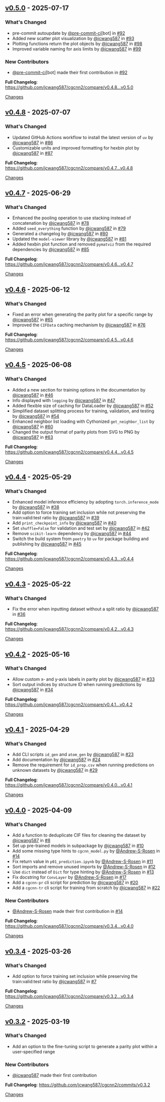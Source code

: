 <a id="v0.5.0"></a>
## [v0.5.0](https://github.com/jcwang587/cgcnn2/releases/tag/v0.5.0) - 2025-07-17

### What's Changed
* pre-commit autoupdate by [@pre-commit-ci](https://github.com/pre-commit-ci)[bot] in [#92](https://github.com/jcwang587/cgcnn2/pull/92)
* Added new scatter plot visualization by [@jcwang587](https://github.com/jcwang587) in [#93](https://github.com/jcwang587/cgcnn2/pull/93)
* Plotting functions return the plot objects by [@jcwang587](https://github.com/jcwang587) in [#98](https://github.com/jcwang587/cgcnn2/pull/98)
* Improved variable naming for axis limits by [@jcwang587](https://github.com/jcwang587) in [#99](https://github.com/jcwang587/cgcnn2/pull/99)

### New Contributors
* [@pre-commit-ci](https://github.com/pre-commit-ci)[bot] made their first contribution in [#92](https://github.com/jcwang587/cgcnn2/pull/92)

**Full Changelog**: https://github.com/jcwang587/cgcnn2/compare/v0.4.8...v0.5.0

[Changes][v0.5.0]


<a id="v0.4.8"></a>
## [v0.4.8](https://github.com/jcwang587/cgcnn2/releases/tag/v0.4.8) - 2025-07-07

### What's Changed
* Updated GitHub Actions workflow to install the latest version of `uv` by [@jcwang587](https://github.com/jcwang587) in [#86](https://github.com/jcwang587/cgcnn2/pull/86)
* Customizable units and improved formatting for hexbin plot by [@jcwang587](https://github.com/jcwang587) in [#87](https://github.com/jcwang587/cgcnn2/pull/87)


**Full Changelog**: https://github.com/jcwang587/cgcnn2/compare/v0.4.7...v0.4.8

[Changes][v0.4.8]


<a id="v0.4.7"></a>
## [v0.4.7](https://github.com/jcwang587/cgcnn2/releases/tag/v0.4.7) - 2025-06-29

### What's Changed
* Enhanced the pooling operation to use stacking instead of concatenation by [@jcwang587](https://github.com/jcwang587) in [#78](https://github.com/jcwang587/cgcnn2/pull/78)
* Added `seed_everything` function by [@jcwang587](https://github.com/jcwang587) in [#79](https://github.com/jcwang587/cgcnn2/pull/79)
* Generated a changelog by [@jcwang587](https://github.com/jcwang587) in [#80](https://github.com/jcwang587/cgcnn2/pull/80)
* Updated the `model-viewer` library by [@jcwang587](https://github.com/jcwang587) in [#81](https://github.com/jcwang587/cgcnn2/pull/81)
* Added hexbin plot function and removed `pymatviz` from the required dependencies by [@jcwang587](https://github.com/jcwang587) in [#85](https://github.com/jcwang587/cgcnn2/pull/85)

**Full Changelog**: https://github.com/jcwang587/cgcnn2/compare/v0.4.6...v0.4.7

[Changes][v0.4.7]


<a id="v0.4.6"></a>
## [v0.4.6](https://github.com/jcwang587/cgcnn2/releases/tag/v0.4.6) - 2025-06-12

### What's Changed
* Fixed an error when generating the parity plot for a specific range by [@jcwang587](https://github.com/jcwang587) in [#65](https://github.com/jcwang587/cgcnn2/pull/65)
* Improved the `CIFData` caching mechanism by [@jcwang587](https://github.com/jcwang587) in [#76](https://github.com/jcwang587/cgcnn2/pull/76)


**Full Changelog**: https://github.com/jcwang587/cgcnn2/compare/v0.4.5...v0.4.6

[Changes][v0.4.6]


<a id="v0.4.5"></a>
## [v0.4.5](https://github.com/jcwang587/cgcnn2/releases/tag/v0.4.5) - 2025-06-08

### What's Changed
* Added a new section for training options in the documentation by [@jcwang587](https://github.com/jcwang587) in [#46](https://github.com/jcwang587/cgcnn2/pull/46)
* Info displayed with `logging` by [@jcwang587](https://github.com/jcwang587) in [#47](https://github.com/jcwang587/cgcnn2/pull/47)
* Added flexible size of caching for DataLoader by [@jcwang587](https://github.com/jcwang587) in [#52](https://github.com/jcwang587/cgcnn2/pull/52)
* Simplified dataset splitting process for training, validation, and testing by [@jcwang587](https://github.com/jcwang587) in [#54](https://github.com/jcwang587/cgcnn2/pull/54)
* Enhanced neighbor list loading with Cythonized `get_neighbor_list` by [@jcwang587](https://github.com/jcwang587) in [#60](https://github.com/jcwang587/cgcnn2/pull/60)
* Changed the output format of parity plots from SVG to PNG by [@jcwang587](https://github.com/jcwang587) in [#63](https://github.com/jcwang587/cgcnn2/pull/63)


**Full Changelog**: https://github.com/jcwang587/cgcnn2/compare/v0.4.4...v0.4.5

[Changes][v0.4.5]


<a id="v0.4.4"></a>
## [v0.4.4](https://github.com/jcwang587/cgcnn2/releases/tag/v0.4.4) - 2025-05-29

### What's Changed
* Enhanced model inference efficiency by adopting `torch.inference_mode` by [@jcwang587](https://github.com/jcwang587) in [#38](https://github.com/jcwang587/cgcnn2/pull/38)
* Add option to force training set inclusion while not preserving the train:valid:test ratio by [@jcwang587](https://github.com/jcwang587) in [#39](https://github.com/jcwang587/cgcnn2/pull/39)
* Add `print_checkpoint_info` by [@jcwang587](https://github.com/jcwang587) in [#40](https://github.com/jcwang587/cgcnn2/pull/40)
* Set `shuffle=False` for validation and test set by [@jcwang587](https://github.com/jcwang587) in [#42](https://github.com/jcwang587/cgcnn2/pull/42)
* Remove `scikit-learn` dependency by [@jcwang587](https://github.com/jcwang587) in [#44](https://github.com/jcwang587/cgcnn2/pull/44)
* Switch the build system from `poetry` to `uv` for package building and publishing by [@jcwang587](https://github.com/jcwang587) in [#45](https://github.com/jcwang587/cgcnn2/pull/45)


**Full Changelog**: https://github.com/jcwang587/cgcnn2/compare/v0.4.3...v0.4.4

[Changes][v0.4.4]


<a id="v0.4.3"></a>
## [v0.4.3](https://github.com/jcwang587/cgcnn2/releases/tag/v0.4.3) - 2025-05-22

### What's Changed
* Fix the error when inputting dataset without a split ratio by [@jcwang587](https://github.com/jcwang587) in [#36](https://github.com/jcwang587/cgcnn2/pull/36)


**Full Changelog**: https://github.com/jcwang587/cgcnn2/compare/v0.4.2...v0.4.3

[Changes][v0.4.3]


<a id="v0.4.2"></a>
## [v0.4.2](https://github.com/jcwang587/cgcnn2/releases/tag/v0.4.2) - 2025-05-16

### What's Changed
* Allow custom x‑ and y‑axis labels in parity plot by [@jcwang587](https://github.com/jcwang587) in [#33](https://github.com/jcwang587/cgcnn2/pull/33)
* Sort output indices by structure ID when running predictions by [@jcwang587](https://github.com/jcwang587) in [#34](https://github.com/jcwang587/cgcnn2/pull/34)


**Full Changelog**: https://github.com/jcwang587/cgcnn2/compare/v0.4.1...v0.4.2

[Changes][v0.4.2]


<a id="v0.4.1"></a>
## [v0.4.1](https://github.com/jcwang587/cgcnn2/releases/tag/v0.4.1) - 2025-04-29

### What's Changed
* Add CLI scripts `id_gen` and `atom_gen` by [@jcwang587](https://github.com/jcwang587) in [#23](https://github.com/jcwang587/cgcnn2/pull/23)
* Add documentation by [@jcwang587](https://github.com/jcwang587) in [#24](https://github.com/jcwang587/cgcnn2/pull/24)
* Remove the requirement for `id_prop.csv` when running predictions on unknown datasets by [@jcwang587](https://github.com/jcwang587) in [#29](https://github.com/jcwang587/cgcnn2/pull/29)


**Full Changelog**: https://github.com/jcwang587/cgcnn2/compare/v0.4.0...v0.4.1

[Changes][v0.4.1]


<a id="v0.4.0"></a>
## [v0.4.0](https://github.com/jcwang587/cgcnn2/releases/tag/v0.4.0) - 2025-04-09

### What's Changed
* Add a function to deduplicate CIF files for cleaning the dataset by [@jcwang587](https://github.com/jcwang587) in [#8](https://github.com/jcwang587/cgcnn2/pull/8)
* Set up pre-trained models in subpackage by [@jcwang587](https://github.com/jcwang587) in [#10](https://github.com/jcwang587/cgcnn2/pull/10)
* Add some missing type hints to `cgcnn_model.py` by [@Andrew-S-Rosen](https://github.com/Andrew-S-Rosen) in [#14](https://github.com/jcwang587/cgcnn2/pull/14)
* Fix return value in `p01_prediction.ipynb` by [@Andrew-S-Rosen](https://github.com/Andrew-S-Rosen) in [#11](https://github.com/jcwang587/cgcnn2/pull/11)
* Sort imports and remove unused imports by [@Andrew-S-Rosen](https://github.com/Andrew-S-Rosen) in [#12](https://github.com/jcwang587/cgcnn2/pull/12)
* Use `dict` instead of `Dict` for type hinting by [@Andrew-S-Rosen](https://github.com/Andrew-S-Rosen) in [#13](https://github.com/jcwang587/cgcnn2/pull/13)
* Fix docstring for `ConvLayer` by [@Andrew-S-Rosen](https://github.com/Andrew-S-Rosen) in [#17](https://github.com/jcwang587/cgcnn2/pull/17)
* Add a `cgcnn-pr` cli script for prediction by [@jcwang587](https://github.com/jcwang587) in [#20](https://github.com/jcwang587/cgcnn2/pull/20)
* Add a `cgcnn-tr` cli script for training from scratch by [@jcwang587](https://github.com/jcwang587) in [#22](https://github.com/jcwang587/cgcnn2/pull/22)

### New Contributors
* [@Andrew-S-Rosen](https://github.com/Andrew-S-Rosen) made their first contribution in [#14](https://github.com/jcwang587/cgcnn2/pull/14)

**Full Changelog**: https://github.com/jcwang587/cgcnn2/compare/v0.3.4...v0.4.0

[Changes][v0.4.0]


<a id="v0.3.4"></a>
## [v0.3.4](https://github.com/jcwang587/cgcnn2/releases/tag/v0.3.4) - 2025-03-26

### What's Changed
* Add option to force training set inclusion while preserving the train:valid:test ratio by [@jcwang587](https://github.com/jcwang587) in [#7](https://github.com/jcwang587/cgcnn2/pull/7)

**Full Changelog**: https://github.com/jcwang587/cgcnn2/compare/v0.3.2...v0.3.4

[Changes][v0.3.4]


<a id="v0.3.2"></a>
## [v0.3.2](https://github.com/jcwang587/cgcnn2/releases/tag/v0.3.2) - 2025-03-19

### What's Changed
* Add an option to the fine-tuning script to generate a parity plot within a user-specified range

### New Contributors
* [@jcwang587](https://github.com/jcwang587) made their first contribution

**Full Changelog**: https://github.com/jcwang587/cgcnn2/commits/v0.3.2

[Changes][v0.3.2]


[v0.5.0]: https://github.com/jcwang587/cgcnn2/compare/v0.4.8...v0.5.0
[v0.4.8]: https://github.com/jcwang587/cgcnn2/compare/v0.4.7...v0.4.8
[v0.4.7]: https://github.com/jcwang587/cgcnn2/compare/v0.4.6...v0.4.7
[v0.4.6]: https://github.com/jcwang587/cgcnn2/compare/v0.4.5...v0.4.6
[v0.4.5]: https://github.com/jcwang587/cgcnn2/compare/v0.4.4...v0.4.5
[v0.4.4]: https://github.com/jcwang587/cgcnn2/compare/v0.4.3...v0.4.4
[v0.4.3]: https://github.com/jcwang587/cgcnn2/compare/v0.4.2...v0.4.3
[v0.4.2]: https://github.com/jcwang587/cgcnn2/compare/v0.4.1...v0.4.2
[v0.4.1]: https://github.com/jcwang587/cgcnn2/compare/v0.4.0...v0.4.1
[v0.4.0]: https://github.com/jcwang587/cgcnn2/compare/v0.3.4...v0.4.0
[v0.3.4]: https://github.com/jcwang587/cgcnn2/compare/v0.3.2...v0.3.4
[v0.3.2]: https://github.com/jcwang587/cgcnn2/tree/v0.3.2

<!-- Generated by https://github.com/rhysd/changelog-from-release v3.9.0 -->
